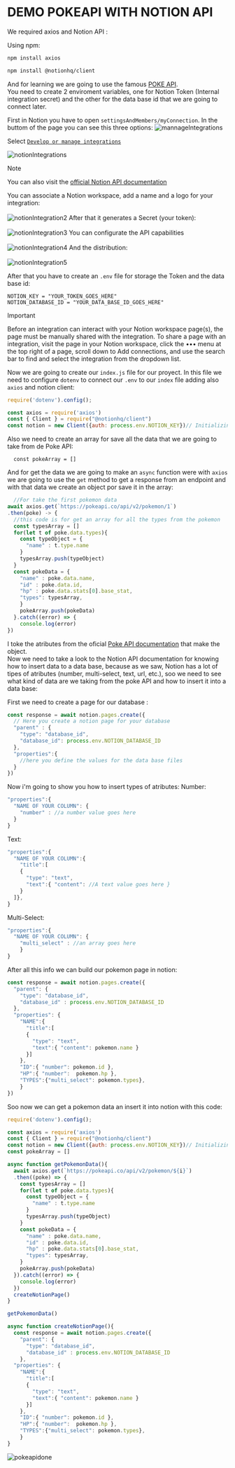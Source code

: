 #  DEMO POKEAPI WITH NOTION API 

We required axios and Notion API : 

Using npm: 

```bash
npm install axios
```


```bash
npm install @notionhq/client
```
And for learning we are going to use the famous <a href="https://pokeapi.co/">POKE API</a>. <br>
You need to create 2 enviroment variables, one for Notion Token (Internal integration secret) and the other for the data base id that we are going to connect later.

First in Notion you have to open `settingsAndMembers/myConnection`. In the buttom of the page you can see this three options: 
![mannageIntegrations](https://github.com/xVrzBx/Hacktion/assets/91161604/a9a978cc-f48d-4e77-8fdc-41db6dbad297)

Select <a href="https://www.notion.so/my-integrations">`Develop or manage integrations` </a> 

![notionIntegrations](https://github.com/xVrzBx/Hacktion/assets/91161604/89cc62f2-e13c-4084-8e18-ae97f936c1dc)


>[!NOTE]
> You can also visit the <a href="https://developers.notion.com/">official Notion API documentation</a>

You can associate a Notion workspace, add a name and a logo for your integration:  <br><br>
![notionIntegration2](https://github.com/xVrzBx/Hacktion/assets/91161604/18cb8f71-8e2c-4025-9cf5-29e1ddac99ca)
After that it generates a Secret (your token): <br><br>
![notionIntegration3](https://github.com/xVrzBx/Hacktion/assets/91161604/db131672-108e-4dc4-94d6-14b71360d2eb)
You can configurate the API capabilities <br><br>
![notionIntegration4](https://github.com/xVrzBx/Hacktion/assets/91161604/2af702c0-ef94-4848-a7bc-271ac58ccb2e)
And the distribution: <br><br>
![notionIntegration5](https://github.com/xVrzBx/Hacktion/assets/91161604/333f7df3-1adc-4024-b669-220ddcb931a2)

After that you have to create an `.env` file for storage the Token and the data base id:

```
NOTION_KEY = "YOUR_TOKEN_GOES_HERE"
NOTION_DATABASE_ID = "YOUR_DATA_BASE_ID_GOES_HERE" 
```

>[!IMPORTANT]
> Before an integration can interact with your Notion workspace page(s), the page must be manually shared with the integration. To share a page with an integration, visit the page in your Notion workspace, click the ••• menu at the top right of a page, scroll down to Add connections, and use the search bar to find and select the integration from the dropdown list.

Now we are going to create our `index.js` file for our proyect. In this file we need to configure `dotenv` to connect our 
`.env` to our `index` file adding also `axios` and notion client: 
``` javascript
require('dotenv').config();

const axios = require('axios')
const { Client } = require("@notionhq/client")
const notion = new Client({auth: process.env.NOTION_KEY})// Initializing a client

```

Also we need to create an array for save all the data that we are going to take from de Poke API: 

```javascrit
  const pokeArray = [] 
```
And for get the data we are going to make an `async` function were with `axios` we are going to use the `get` method to get a response from an endpoint and with that data we create an object por save it in the array: 
```javascript
  //For take the first pokemon data
await axios.get(`https://pokeapi.co/api/v2/pokemon/1`)
.then(poke) -> {
  //this code is for get an array for all the types from the pokemon 
  const typesArray = []
  for(let t of poke.data.types){
    const typeObject = {
      "name" : t.type.name
    }
    typesArray.push(typeObject)
  }
  const pokeData = {
    "name" : poke.data.name,
    "id" : poke.data.id,
    "hp" : poke.data.stats[0].base_stat,
    "types": typesArray,
    }
    pokeArray.push(pokeData)
  }.catch((error) => {
    console.log(error)
})
```
I toke the atributes from the oficial <a href="https://pokeapi.co/">Poke API documentation</a> that make the object. 
<br>
Now we need to take a look to the Notion API documentation for knowing how to insert data to a data base, because as we saw, Notion has a lot of tipes of atributes (number, multi-select, text, url, etc.), soo we need to see what kind of data are we taking from the poke API and how to insert it into a data base: 

First we need to create a page for our database :

```javascript
const response = await notion.pages.create({
  // Here you create a notion page for your database
  "parent" : {
    "type": "database_id",
    "database_id": process.env.NOTION_DATABASE_ID
  },
  "properties":{
    //here you define the values for the data base files 
  }
})
```
Now i'm going to show you how to insert types of atributes: 
Number: 
``` javascript
"properties":{
  "NAME OF YOUR COLUMN": {
    "number" : //a number value goes here
  }
}
```
Text:
``` javascript
"properties":{
  "NAME OF YOUR COLUMN":{
    "title":[
    {
      "type": "text",
      "text":{ "content": //A text value goes here }
    }
  ]},
}
```
Multi-Select:
```javascript
"properties":{
  "NAME OF YOUR COLUMN": {
    "multi_select" : //an array goes here
    }
}
```
After all this info we can build our pokemon page in notion: 
```javascript
const response = await notion.pages.create({
  "parent": {
    "type": "database_id",
    "database_id" : process.env.NOTION_DATABASE_ID
  },
  "properties": {
    "NAME":{
      "title":[
      {
        "type": "text",
        "text":{ "content": pokemon.name }
      }]
    },
    "ID":{ "number": pokemon.id },
    "HP":{ "number":  pokemon.hp },
    "TYPES":{"multi_select": pokemon.types},
    }
})
```
Soo now we can get a pokemon data an insert it into notion with this code: 
```javascript
require('dotenv').config();

const axios = require('axios')
const { Client } = require("@notionhq/client")
const notion = new Client({auth: process.env.NOTION_KEY})// Initializing a client
const pokeArray = [] 

async function getPokemonData(){
  await axios.get(`https://pokeapi.co/api/v2/pokemon/${i}`)
  .then((poke) => {
    const typesArray = []
    for(let t of poke.data.types){
      const typeObject = {
        "name" : t.type.name
      }
      typesArray.push(typeObject)
    }
    const pokeData = {
      "name" : poke.data.name,
      "id" : poke.data.id,
      "hp" : poke.data.stats[0].base_stat,
      "types": typesArray,
    }
    pokeArray.push(pokeData)     
  }).catch((error) => {
    console.log(error)
  })
  createNotionPage()
}

getPokemonData()

async function createNotionPage(){
  const response = await notion.pages.create({
    "parent": {
      "type": "database_id",
      "database_id" : process.env.NOTION_DATABASE_ID
    },
  "properties": {
    "NAME":{
      "title":[
      {
        "type": "text",
        "text":{ "content": pokemon.name }
      }]
    },
    "ID":{ "number": pokemon.id },
    "HP":{ "number":  pokemon.hp },
    "TYPES":{"multi_select": pokemon.types},
    }    
}


```
![pokeapidone](https://github.com/xVrzBx/Hacktion/assets/91161604/c6aa534d-eb93-430e-8e32-e8d63c5a68c6)
